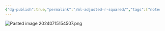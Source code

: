 ```yaml
---
{"dg-publish":true,"permalink":"/ml-adjusted-r-squared/","tags":["notes"],"created":"2024-09-14T14:55:31.804+05:30","updated":"2024-07-15T15:45:08.045+05:30"}
---
```


![Pasted image 20240715154507.png](/img/user/Attachments/Pasted%20image%2020240715154507.png)

